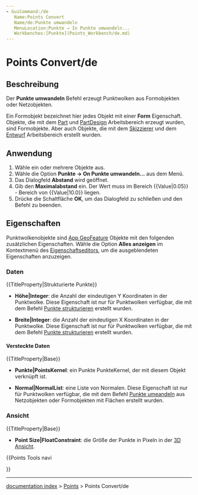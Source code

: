 ```yaml
---
- GuiCommand:/de
   Name:Points Convert
   Name/de:Punkte umwandeln
   MenuLocation:Punkte → In Punkte umwandeln...
   Workbenches:[Punkte](Points_Workbench/de.md)
---
```


# Points Convert/de

## Beschreibung

Der **Punkte umwandeln** Befehl erzeugt Punktwolken aus Formobjekten oder Netzobjekten.

Ein Formobjekt bezeichnet hier jedes Objekt mit einer **Form** Eigenschaft. Objekte, die mit dem [Part](Part_Workbench/de.md) und [PartDesign](PartDesign_Workbench/de.md) Arbeitsbereich erzeugt wurden, sind Formobjekte. Aber auch Objekte, die mit dem [Skizzierer](Sketcher_Workbench/de.md) und dem [Entwurf](Draft_Workbench/de.md) Arbeitsbereich erstellt wurden.

## Anwendung

1.  Wähle ein oder mehrere Objekte aus.
2.  Wähle die Option **Punkte → On Punkte umwandeln...** aus dem Menü.
3.  Das Dialogfeld **Abstand** wird geöffnet.
4.  Gib den **Maximalabstand** ein. Der Wert muss im Bereich {{Value|0.05}} - Bereich von {{Value|10.0}} liegen.
5.  Drücke die Schaltfläche **OK**, um das Dialogfeld zu schließen und den Befehl zu beenden.

## Eigenschaften

Punktwolkenobjekte sind [App GeoFeature](App_GeoFeature/de.md) Objekte mit den folgenden zusätzlichen Eigenschaften. Wähle die Option **Alles anzeigen** im Kontextmenü des [Eigenschaftseditors](Property_editor/de.md), um die ausgeblendeten Eigenschaften anzuzeigen.

### Daten


{{TitleProperty|Strukturierte Punkte}}

-    **Höhe|Integer**: die Anzahl der eindeutigen Y Koordinaten in der Punktwolke. Diese Eigenschaft ist nur für Punktwolken verfügbar, die mit dem Befehl [Punkte strukturieren](Points_Structure/de.md) erstellt wurden.

-    **Breite|Integer**: die Anzahl der eindeutigen X Koordinaten in der Punktwolke. Diese Eigenschaft ist nur für Punktwolken verfügbar, die mit dem Befehl [Punkte strukturieren](Points_Structure/de.md) erstellt wurden.

#### Versteckte Daten 


{{TitleProperty|Base}}

-    **Punkte|PointsKernel**: ein Punkte PunkteKernel, der mit diesem Objekt verknüpft ist.

-    **Normal|NormalList**: eine Liste von Normalen. Diese Eigenschaft ist nur für Punktwolken verfügbar, die mit dem Befehl [Punkte umeandeln](Points_Convert/de.md) aus Netzobjekten oder Formobjekten mit Flächen erstellt wurden.

### Ansicht


{{TitleProperty|Base}}

-    **Point Size|FloatConstraint**: die Größe der Punkte in Pixeln in der [3D Ansicht](3D_view/de.md).





{{Points Tools navi

}}

---
[documentation index](../README.md) > [Points](Points_Workbench.md) > Points Convert/de
